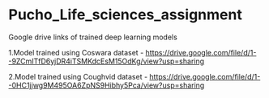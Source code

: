 # Pucho_Life_sciences_assignment

Google drive links of trained deep learning models

1.Model trained using Coswara dataset - https://drive.google.com/file/d/1--9ZCmITfD6yjDR4iTSMKdcEsM15OdKg/view?usp=sharing

2.Model trained using Coughvid dataset - https://drive.google.com/file/d/1--0HC1jjwg9M495OA6ZpNS9Hibhy5Pca/view?usp=sharing

